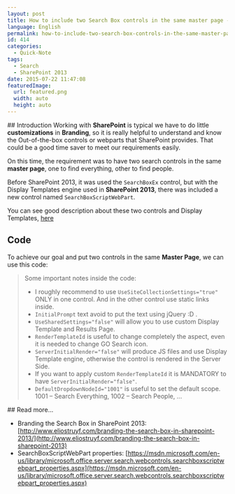 ```yaml
---
layout: post
title: How to include two Search Box controls in the same master page - SharePoint 2013
language: English
permalink: how-to-include-two-search-box-controls-in-the-same-master-page-sharepoint-2013office-365
id: 414
categories:
  - Quick-Note
tags:
  - Search
  - SharePoint 2013
date: 2015-07-22 11:47:08
featuredImage: 
  url: featured.png 
  width: auto
  height: auto
---
```


## Introduction
Working with **SharePoint** is typical we have to do little **customizations** in **Branding**, so it is really helpful to understand and know the Out-of-the-box controls or webparts that SharePoint provides. That could be a good time saver to meet our requirements easily.

On this time, the requirement was to have two search controls in the same **master page**, one to find everything, other to find people.


Before SharePoint 2013, it was used the `SearchBoxEx` control, but with the Display Templates engine used in **SharePoint 2013**, there was included a new control named `SearchBoxScriptWebPart`.

You can see good description about these two controls and Display Templates, [here](http://www.eliostruyf.com/replacing-the-ootb-small-search-input-box-for-sharepoint-2013)

## Code
To achieve our goal and put two controls in the same **Master Page**, we can use this code:

<script src="https://gist.github.com/jquintozamora/ad047ab57c2895d3c02741a161b25d14.js"></script>

> Some important notes inside the code:
> - I roughly recommend to use `UseSiteCollectionSettings="true"` ONLY in one control. And in the other control use static links inside.
> - `InitialPrompt` text avoid to put the text using jQuery :D .
> - `UseSharedSettings="false"` will allow you to use custom Display Template and Results Page.
> - `RenderTemplateId` is useful to change completely the aspect, even it is needed to change GO Search icon. 
> - `ServerInitialRender="false"` will produce JS files and use Display Template engine, otherwise the control is rendered in the Server Side.
> - If you want to apply custom `RenderTemplateId` it is MANDATORY to have `ServerInitialRender="false"`.
> - `DefaultDropdownNodeId="1001"` is useful to set the default scope. 1001 – Search Everything, 1002 – Search People, …

## Read more...
- Branding the Search Box in SharePoint 2013: [http://www.eliostruyf.com/branding-the-search-box-in-sharepoint-2013/](http://www.eliostruyf.com/branding-the-search-box-in-sharepoint-2013)
- SearchBoxScriptWebPart properties: [https://msdn.microsoft.com/en-us/library/microsoft.office.server.search.webcontrols.searchboxscriptwebpart_properties.aspx](https://msdn.microsoft.com/en-us/library/microsoft.office.server.search.webcontrols.searchboxscriptwebpart_properties.aspx)
